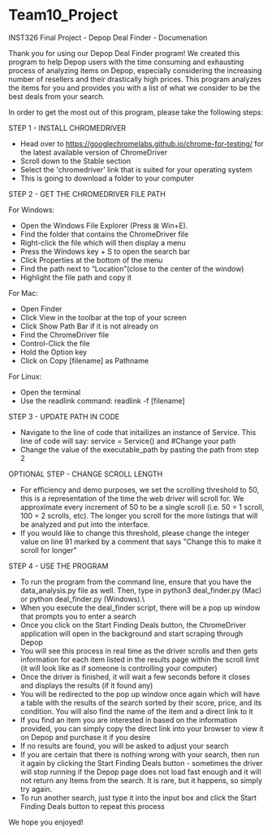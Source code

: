 # Team10_Project
INST326 Final Project - Depop Deal Finder - Documenation

Thank you for using our Depop Deal Finder program! We created this program
to help Depop users with the time consuming and exhausting process of analyzing
items on Depop, especially considering the increasing number of resellers and 
their drastically high prices. This program analyzes the items for you and 
provides you with a list of what we consider to be the best deals from your 
search. 

In order to get the most out of this program, please take the following steps:

STEP 1 - INSTALL CHROMEDRIVER
- Head over to https://googlechromelabs.github.io/chrome-for-testing/ for 
the latest available version of ChromeDriver 
- Scroll down to the Stable section
- Select the 'chromedriver' link that is suited for your operating system
- This is going to download a folder to your computer

STEP 2 - GET THE CHROMEDRIVER FILE PATH 

For Windows:
- Open the Windows File Explorer (Press ⊞ Win+E).
- Find the folder that contains the ChromeDriver file
- Right-click the file which will then display a menu
- Press the Windows key + S to open the search bar
- Click Properties at the bottom of the menu
- Find the path next to “Location”(close to the center of the window)
- Highlight the file path and copy it 

For Mac: 
- Open Finder
- Click View in the toolbar at the top of your screen
- Click Show Path Bar if it is not already on
- Find the ChromeDriver file
- Control-Click the file
- Hold the Option key
- Click on Copy [filename] as Pathname

For Linux:
- Open the terminal
- Use the readlink command: readlink -f [filename]

STEP 3 -  UPDATE PATH IN CODE
-  Navigate to the line of code that initailizes an instance of Service. This 
line of code will say: service = Service() and #Change your path
- Change the value of the executable_path by pasting the path from step 2

OPTIONAL STEP - CHANGE SCROLL LENGTH
- For efficiency and demo purposes, we set the scrolling threshold to 50, 
this is a representation of the time the web driver will scroll for. We 
approximate every increment of 50 to be a single scroll (i.e. 50 = 1 scroll,
100 = 2 scrolls, etc). The longer you scroll for the more listings that will be
analyzed and put into the interface.
- If you would like to change this threshold, please change the integer value on 
line 91 marked by a comment that says "Change this to make it scroll for longer"

STEP 4 - USE THE PROGRAM
- To run the program from the command line, ensure that you have the 
data_analysis.py file as well. Then, type in python3 deal_finder.py (Mac) or 
python deal_finder.py (Windows).\
- When you execute the deal_finder script, there will be a pop up window
that prompts you to enter a search
- Once you click on the Start Finding Deals button, the ChromeDriver application
will open in the background and start scraping through Depop
- You will see this process in real time as the driver scrolls and then gets 
information for each item listed in the results page within the scroll limit
(it will look like as if someone is controlling your computer)
- Once the driver is finished, it will wait a few seconds before it closes and 
displays the results (if it found any)
- You will be redirected to the pop up window once again which will have a
table with the results of the search sorted by their score, price, and its
condition. You will also find the name of the item and a direct link to it
- If you find an item you are interested in based on the information provided,
you can simply copy the direct link into your browser to view it on Depop and 
purchase it if you desire
- If no results are found, you will be asked to adjust your search
- If you are certain that there is nothing wrong with your search, then run it
again by clicking the Start Finding Deals button - sometimes the driver will
stop running if the Depop page does not load fast enough and it will not return
any Items from the search. It is rare, but it happens, so simply try again.
- To run another search, just type it into the input box and click the 
Start Finding Deals button to repeat this process

We hope you enjoyed!